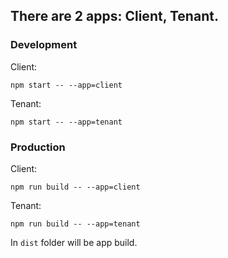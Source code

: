 ## There are 2 apps: Client, Tenant.

### Development

Client: 
```
npm start -- --app=client
```

Tenant: 
```
npm start -- --app=tenant
```

### Production 

Client: 
```
npm run build -- --app=client
```

Tenant: 
```
npm run build -- --app=tenant
```

In `dist` folder will be app build.